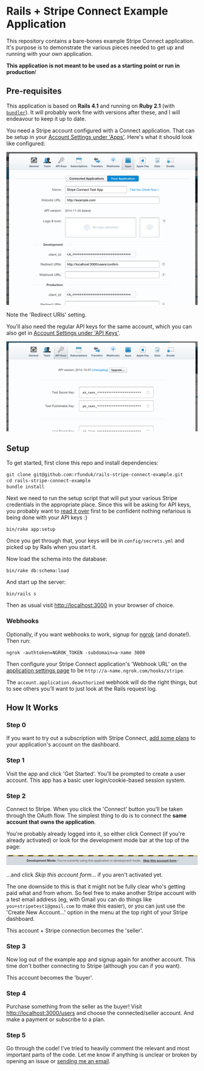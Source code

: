 # Rails + Stripe Connect Example Application

This repository contains a bare-bones example Stripe Connect application.
It's purpose is to demonstrate the various pieces needed to get up and
running with your own application.

**This application is not meant to be used as a starting point or run in production**!

## Pre-requisites

This application is based on **Rails 4.1** and running on **Ruby 2.1** (with
[`bundler`](http://bundler.io/)). It will probably work fine with versions after
these, and I will endeavour to keep it up to date.

You need a Stripe account configured with a Connect application.
That can be setup in your
[Account Settings under 'Apps'](https://dashboard.stripe.com/account/applications/settings).
Here's what it should look like configured:

![App Configuration](./docs/app-setup.png)

Note the 'Redirect URIs' setting.

You'll also need the regular API keys for the same account, which
you can also get in [Account Settings under 'API Keys'](https://dashboard.stripe.com/account/apikeys).

![API Keys](./docs/api-keys.png)


## Setup

To get started, first clone this repo and install dependencies:

    git clone git@github.com:rfunduk/rails-stripe-connect-example.git
    cd rails-stripe-connect-example
    bundle install

Next we need to run the setup script that will put your various Stripe
credentials in the appropriate place. Since this will be asking for API
keys, you probably want to [read it over](./lib/tasks/setup.rake) first
to be confident nothing nefarious is being done with your API keys :)

    bin/rake app:setup

Once you get through that, your keys will be in `config/secrets.yml` and
picked up by Rails when you start it.

Now load the schema into the database:

    bin/rake db:schema:load

And start up the server:

    bin/rails s

Then as usual visit [http://localhost:3000](http://localhost:3000) in your
browser of choice.

### Webhooks

Optionally, if you want webhooks to work, signup for [ngrok](https://ngrok.com)
(and donate!). Then run:

    ngrok -authtoken=NGROK_TOKEN -subdomain=a-name 3000

Then configure your Stripe Connect application's 'Webhook URL' on the
[application settings page](https://dashboard.stripe.com/account/applications/settings)
to be `http://a-name.ngrok.com/hooks/stripe`.

The `account.application.deauthorized` webhook will do the right
things, but to see others you'll want to just look at the Rails request log.

## How It Works

### Step 0

If you want to try out a subscription with Stripe Connect,
[add some plans](https://dashboard.stripe.com/test/plans)
to your application's account on the dashboard.

### Step 1

Visit the app and click 'Get Started'. You'll be prompted to
create a user account. This app has a basic user login/cookie-based
session system.

### Step 2

Connect to Stripe. When you click the 'Connect' button you'll be
taken through the OAuth flow. The simplest thing to do is to
connect the **same account that owns the application**.

You're probably already logged into it, so either click Connect
(if you're already activated) or look for the development mode bar
at the top of the page:

![Development Mode Prompt](./docs/development-mode-bar.png)

...and click _Skip this account form..._ if you aren't activated yet.

The one downside to this is that it might not be fully clear who's
getting paid what and from whom. So feel free to make another
Stripe account with a test email address (eg, with Gmail you can
do things like `you+stripetest1@gmail.com` to make this easier),
or you can just use the 'Create New Account...' option in the
menu at the top right of your Stripe dashboard.

This account + Stripe connection becomes the 'seller'.

### Step 3

Now log out of the example app and signup again for another account.
This time don't bother connecting to Stripe (although you can if you want).

This account becomes the 'buyer'.

### Step 4

Purchase something from the seller as the buyer! Visit
[http://localhost:3000/users](http://localhost:3000/users) and
choose the connected/seller account. And make a payment or
subscribe to a plan.

### Step 5

Go through the code! I've tried to heavily comment the relevant and most
important parts of the code. Let me know if anything is unclear or
broken by opening an issue or [sending me an email](http://ryanfunduk.com).
